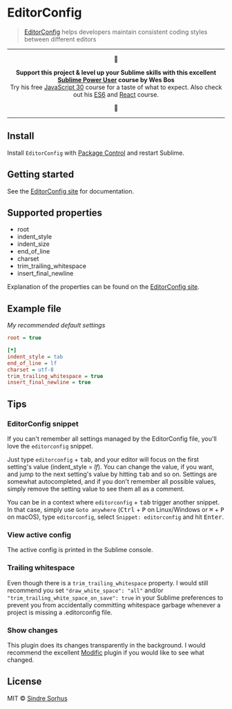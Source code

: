 # EditorConfig

> [EditorConfig](http://editorconfig.org) helps developers maintain consistent coding styles between different editors


---

<p align="center">🦄</p>
<p align="center"><b>Support this project & level up your Sublime skills with this excellent <a href="https://SublimeTextBook.com/friend/AWESOME">Sublime Power User</a> course by Wes Bos</b><br>Try his free <a href="https://javascript30.com/friend/AWESOME">JavaScript 30</a> course for a taste of what to expect. Also check out his <a href="https://ES6.io/friend/AWESOME">ES6</a> and <a href="https://ReactForBeginners.com/friend/AWESOME">React</a> course.</p>
<p align="center">🌈</p>

---


## Install

Install `EditorConfig` with [Package Control](https://packagecontrol.io) and restart Sublime.


## Getting started

See the [EditorConfig site][] for documentation.


## Supported properties

- root
- indent_style
- indent_size
- end\_of\_line
- charset
- trim_trailing_whitespace
- insert_final_newline

Explanation of the properties can be found on the [EditorConfig site][].


## Example file

*My recommended default settings*

```ini
root = true

[*]
indent_style = tab
end_of_line = lf
charset = utf-8
trim_trailing_whitespace = true
insert_final_newline = true
```


## Tips

### EditorConfig snippet

If you can't remember all settings managed by the EditorConfig file, you'll love the `editorconfig` snippet.

Just type `editorconfig` + <kbd>tab</kbd>, and your editor will focus on the first setting's value (indent_style = *lf*). You can change the value, if you want, and jump to the next setting's value by hitting <kbd>tab</kbd> and so on. Settings are somewhat autocompleted, and if you don't remember all possible values, simply remove the setting value to see them all as a comment.

You can be in a context where `editorconfig` + <kbd>tab</kbd> trigger another snippet. In that case, simply use `Goto anywhere` (<kbd>Ctrl</kbd> + <kbd>P</kbd> on Linux/Windows or <kbd>⌘</kbd> + <kbd>P</kbd> on macOS), type `editorconfig`, select `Snippet: editorconfig` and hit <kbd>Enter</kbd>.

### View active config

The active config is printed in the Sublime console.

### Trailing whitespace

Even though there is a `trim_trailing_whitespace` property. I would still recommend you set `"draw_white_space": "all"` and/or `"trim_trailing_white_space_on_save": true` in your Sublime preferences to prevent you from accidentally committing whitespace garbage whenever a project is missing a .editorconfig file.

### Show changes

This plugin does its changes transparently in the background. I would recommend the excellent [Modific](https://github.com/gornostal/Modific) plugin if you would like to see what changed.


## License

MIT © [Sindre Sorhus](https://sindresorhus.com)


[EditorConfig site]: http://editorconfig.org
